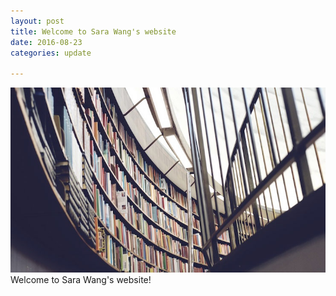 ```yaml
---
layout: post
title: Welcome to Sara Wang's website
date: 2016-08-23
categories: update

---
```

<img src="/images/fulls/03.jpg" class="fit image"> 
Welcome to Sara Wang's website!
